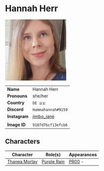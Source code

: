 # Hannah Herr

<img src="https://raw.githubusercontent.com/jesskelsall/astarus-images/main/players/9107d7bcf13efcb6.png" height="200" />

|||
| --- | --- |
| **Name** | Hannah Herr | player.3
| **Pronouns** | she/her |
| **Country** | `DE 🇩🇪` |
| **Discord** | `Hammahannah#9159` |
| **Instagram** | [jimbo_jane](https://www.instagram.com/jimbo_jane/) |
||
| **Image ID** | `9107d7bcf13efcb6` |

## Characters

| Character | Role(s) | Appearances |
| --- | --- | --- |
| [Thanea Morlay](../characters/thanea-morlay.md) | [Purple Rain](../campaigns/C1-purple-rain.md) | [PR00](../sessions/PR00.md) - |
